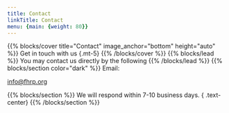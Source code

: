 ```yaml
---
title: Contact
linkTitle: Contact
menu: {main: {weight: 80}}
---
```

{{% blocks/cover title="Contact" image_anchor="bottom" height="auto" %}}
Get in touch with us
{.mt-5}
{{% /blocks/cover %}}
{{% blocks/lead %}}
You may contact us directly by the following 
{{% /blocks/lead %}}
{{% blocks/section color="dark" %}}
Email:

info@fhrp.org

{{% blocks/section %}}
We will respond within 7-10 business days.
{ .text-center}
{{% /blocks/section %}}
